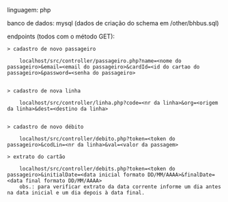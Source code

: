 linguagem: php

banco de dados: mysql (dados de criação do schema em /other/bhbus.sql)

endpoints (todos com o método GET):

	> cadastro de novo passageiro

		localhost/src/controller/passageiro.php?name=<nome do passageiro>&email=<email do passageiro>&cardId=<id do cartao do passageiro>&password=<senha do passageiro>


	> cadastro de nova linha
		
		localhost/src/controller/linha.php?code=<nr da linha>&org=<origem da linha>&dest=<destino da linha>


	> cadastro de novo débito

		localhost/src/controller/debito.php?token=<token do passageiro>&codLin=<nr da linha>&val=<valor da passagem>

	> extrato do cartão

		localhost/src/controller/debits.php?token=<token do passageiro>&initialDate=<data inicial formato DD/MM/AAAA>&finalDate=<data final formato DD/MM/AAAA>
		obs.: para verificar extrato da data corrente informe um dia antes na data inicial e um dia depois à data final.








